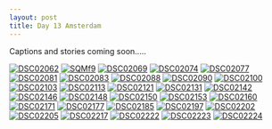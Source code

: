 ```yaml
---
layout: post
title: Day 13 Amsterdam
---
```


Captions and stories coming soon.....

<a href="https://ibb.co/80zyGpq"><img src="https://i.ibb.co/37fxVq2/DSC02062.jpg" alt="DSC02062" border="0"></a>
<a href="https://ibb.co/Mf9KzRV"><img src="https://i.ibb.co/ZSNvQh8/SQMf9.jpg" alt="SQMf9" border="0"></a>
<a href="https://ibb.co/cD4fJWx"><img src="https://i.ibb.co/2gGVqz5/DSC02069.jpg" alt="DSC02069" border="0"></a>
<a href="https://ibb.co/vLYfsSk"><img src="https://i.ibb.co/j3RqVSD/DSC02074.jpg" alt="DSC02074" border="0"></a>
<a href="https://ibb.co/xHvQbty"><img src="https://i.ibb.co/vY58W6b/DSC02077.jpg" alt="DSC02077" border="0"></a>
<a href="https://ibb.co/59f7dX1"><img src="https://i.ibb.co/W3YTQNH/DSC02081.jpg" alt="DSC02081" border="0"></a>
<a href="https://ibb.co/R09Jf8t"><img src="https://i.ibb.co/7WX0PhB/DSC02083.jpg" alt="DSC02083" border="0"></a>
<a href="https://ibb.co/f2cqmRC"><img src="https://i.ibb.co/hyqLp5K/DSC02088.jpg" alt="DSC02088" border="0"></a>
<a href="https://ibb.co/3zFsxG1"><img src="https://i.ibb.co/VmCNFrV/DSC02090.jpg" alt="DSC02090" border="0"></a>
<a href="https://ibb.co/JCvW6xb"><img src="https://i.ibb.co/nR7qd3V/DSC02100.jpg" alt="DSC02100" border="0"></a>
<a href="https://ibb.co/pvjRzVQ"><img src="https://i.ibb.co/SXwdnYc/DSC02103.jpg" alt="DSC02103" border="0"></a>
<a href="https://ibb.co/M7WvRZ2"><img src="https://i.ibb.co/KWRP9b0/DSC02113.jpg" alt="DSC02113" border="0"></a>
<a href="https://ibb.co/LzcS3SG"><img src="https://i.ibb.co/0j6qxqw/DSC02121.jpg" alt="DSC02121" border="0"></a>
<a href="https://ibb.co/523Csq7"><img src="https://i.ibb.co/SJgHVqL/DSC02131.jpg" alt="DSC02131" border="0"></a>
<a href="https://ibb.co/T0vN6v6"><img src="https://i.ibb.co/M12Jr2r/DSC02142.jpg" alt="DSC02142" border="0"></a>
<a href="https://ibb.co/tq817Ht"><img src="https://i.ibb.co/3pBPDTq/DSC02146.jpg" alt="DSC02146" border="0"></a>
<a href="https://ibb.co/ByLwBYN"><img src="https://i.ibb.co/8rMX9Qc/DSC02148.jpg" alt="DSC02148" border="0"></a>
<a href="https://ibb.co/Vx63nxD"><img src="https://i.ibb.co/f9JQ69t/DSC02150.jpg" alt="DSC02150" border="0"></a>
<a href="https://ibb.co/d58rYJt"><img src="https://i.ibb.co/S3FPC7c/DSC02153.jpg" alt="DSC02153" border="0"></a>
<a href="https://ibb.co/xzjM8y9"><img src="https://i.ibb.co/NWjLnXD/DSC02160.jpg" alt="DSC02160" border="0"></a>
<a href="https://ibb.co/9nQKrzc"><img src="https://i.ibb.co/tBVjJkQ/DSC02171.jpg" alt="DSC02171" border="0"></a>
<a href="https://ibb.co/yqDBNxJ"><img src="https://i.ibb.co/89J4mQV/DSC02177.jpg" alt="DSC02177" border="0"></a>
<a href="https://ibb.co/vsnxXcV"><img src="https://i.ibb.co/3fZyRT4/DSC02185.jpg" alt="DSC02185" border="0"></a>
<a href="https://ibb.co/nks5pZM"><img src="https://i.ibb.co/Yj7qgYB/DSC02197.jpg" alt="DSC02197" border="0"></a>
<a href="https://ibb.co/ckm1rTN"><img src="https://i.ibb.co/vVtHjzJ/DSC02202.jpg" alt="DSC02202" border="0"></a>
<a href="https://ibb.co/bXcsJnK"><img src="https://i.ibb.co/cQ46Ldr/DSC02205.jpg" alt="DSC02205" border="0"></a>
<a href="https://ibb.co/x7BCwwv"><img src="https://i.ibb.co/DRvVmmX/DSC02217.jpg" alt="DSC02217" border="0"></a>
<a href="https://ibb.co/XjCLWLH"><img src="https://i.ibb.co/ZGMXfX9/DSC02222.jpg" alt="DSC02222" border="0"></a>
<a href="https://ibb.co/2yH8hz8"><img src="https://i.ibb.co/FKCs3Qs/DSC02223.jpg" alt="DSC02223" border="0"></a>
<a href="https://ibb.co/6YtN5Fv"><img src="https://i.ibb.co/nr1RSj3/DSC02224.jpg" alt="DSC02224" border="0"></a>
